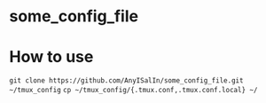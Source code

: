 # some_config_file

# How to use

`git clone https://github.com/AnyISalIn/some_config_file.git ~/tmux_config`
`cp ~/tmux_config/{.tmux.conf,.tmux.conf.local} ~/`

